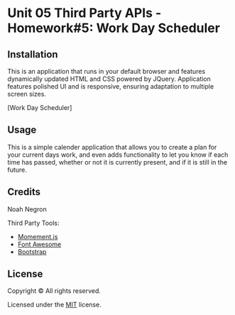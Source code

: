 # Unit 05 Third Party APIs - Homework#5: Work Day Scheduler


## Installation

This is an application that runs in your default browser and features dynamically updated HTML and CSS powered by JQuery. Application features polished UI and is responsive, ensuring adaptation to multiple screen sizes.

[Work Day Scheduler]

## Usage

This is a simple calender application that allows you to create a plan for your current days work, and even adds functionality to let you know if each time has passed, whether or not it is currently present, and if it is still in the future. 
## Credits

Noah Negron 

Third Party Tools:

* [Momement.js](https://momentjs.com/)
* [Font Awesome](https://fontawesome.com/)
* [Bootstrap](https://getbootstrap.com/)

## License

Copyright &copy; All rights reserved.

Licensed under the [MIT](https://choosealicense.com/licenses/mit/) license.
